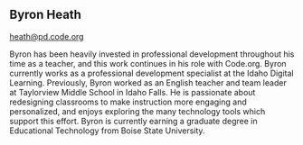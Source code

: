## Byron Heath

[heath@pd.code.org](mailto:heath@pd.code.org)

Byron has been heavily invested in professional development throughout his time as a teacher, and this work continues in his role with Code.org. Byron currently works as a professional development specialist at the Idaho Digital Learning. Previously, Byron worked as an English teacher and team leader at Taylorview Middle School in Idaho Falls. He is passionate about redesigning classrooms to make instruction more engaging and personalized, and enjoys exploring the many technology tools which support this effort. Byron is currently earning a graduate degree in Educational Technology from Boise State University.
